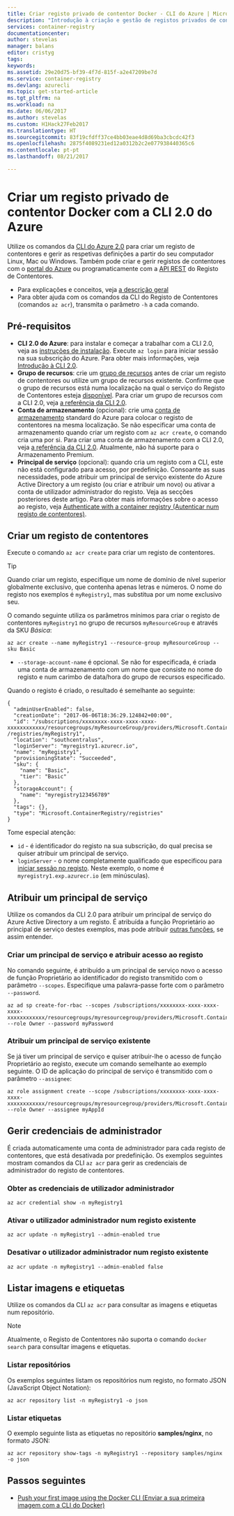 ```yaml
---
title: Criar registo privado de contentor Docker - CLI do Azure | Microsoft Docs
description: "Introdução à criação e gestão de registos privados de contentores Docker com a CLI 2.0 do Azure"
services: container-registry
documentationcenter: 
author: stevelas
manager: balans
editor: cristyg
tags: 
keywords: 
ms.assetid: 29e20d75-bf39-4f7d-815f-a2e47209be7d
ms.service: container-registry
ms.devlang: azurecli
ms.topic: get-started-article
ms.tgt_pltfrm: na
ms.workload: na
ms.date: 06/06/2017
ms.author: stevelas
ms.custom: H1Hack27Feb2017
ms.translationtype: HT
ms.sourcegitcommit: 83f19cfdff37ce4bb03eae4d8d69ba3cbcdc42f3
ms.openlocfilehash: 2875f4089231ed12a0312b2c2e077938440365c6
ms.contentlocale: pt-pt
ms.lasthandoff: 08/21/2017

---
```

# <a name="create-a-private-docker-container-registry-using-the-azure-cli-20"></a>Criar um registo privado de contentor Docker com a CLI 2.0 do Azure
Utilize os comandos da [CLI do Azure 2.0](https://github.com/Azure/azure-cli) para criar um registo de contentores e gerir as respetivas definições a partir do seu computador Linux, Mac ou Windows. Também pode criar e gerir registos de contentores com o [portal do Azure](container-registry-get-started-portal.md) ou programaticamente com a [API REST](https://go.microsoft.com/fwlink/p/?linkid=834376) do Registo de Contentores.


* Para explicações e conceitos, veja [a descrição geral](container-registry-intro.md)
* Para obter ajuda com os comandos da CLI do Registo de Contentores (comandos `az acr`), transmita o parâmetro `-h` a cada comando.


## <a name="prerequisites"></a>Pré-requisitos
* **CLI 2.0 do Azure**: para instalar e começar a trabalhar com a CLI 2.0, veja as [instruções de instalação](/cli/azure/install-azure-cli). Execute `az login` para iniciar sessão na sua subscrição do Azure. Para obter mais informações, veja [Introdução à CLI 2.0](/cli/azure/get-started-with-azure-cli).
* **Grupo de recursos**: crie um [grupo de recursos](../azure-resource-manager/resource-group-overview.md#resource-groups) antes de criar um registo de contentores ou utilize um grupo de recursos existente. Confirme que o grupo de recursos está numa localização na qual o serviço do Registo de Contentores esteja [disponível](https://azure.microsoft.com/regions/services/). Para criar um grupo de recursos com a CLI 2.0, veja [a referência da CLI 2.0](/cli/azure/group).
* **Conta de armazenamento** (opcional): crie uma [conta de armazenamento](../storage/common/storage-introduction.md) standard do Azure para colocar o registo de contentores na mesma localização. Se não especificar uma conta de armazenamento quando criar um registo com `az acr create`, o comando cria uma por si. Para criar uma conta de armazenamento com a CLI 2.0, veja [a referência da CLI 2.0](/cli/azure/storage/account). Atualmente, não há suporte para o Armazenamento Premium.
* **Principal de serviço** (opcional): quando cria um registo com a CLI, este não está configurado para acesso, por predefinição. Consoante as suas necessidades, pode atribuir um principal de serviço existente do Azure Active Directory a um registo (ou criar e atribuir um novo) ou ativar a conta de utilizador administrador do registo. Veja as secções posteriores deste artigo. Para obter mais informações sobre o acesso ao registo, veja [Authenticate with a container registry (Autenticar num registo de contentores)](container-registry-authentication.md).

## <a name="create-a-container-registry"></a>Criar um registo de contentores
Execute o comando `az acr create` para criar um registo de contentores.

> [!TIP]
> Quando criar um registo, especifique um nome de domínio de nível superior globalmente exclusivo, que contenha apenas letras e números. O nome do registo nos exemplos é `myRegistry1`, mas substitua por um nome exclusivo seu.
>
>

O comando seguinte utiliza os parâmetros mínimos para criar o registo de contentores `myRegistry1` no grupo de recursos `myResourceGroup` e através da SKU *Básica*:

```azurecli
az acr create --name myRegistry1 --resource-group myResourceGroup --sku Basic
```

* `--storage-account-name` é opcional. Se não for especificada, é criada uma conta de armazenamento com um nome que consiste no nome do registo e num carimbo de data/hora do grupo de recursos especificado.

Quando o registo é criado, o resultado é semelhante ao seguinte:

```azurecli
{
  "adminUserEnabled": false,
  "creationDate": "2017-06-06T18:36:29.124842+00:00",
  "id": "/subscriptions/xxxxxxxx-xxxx-xxxx-xxxx-xxxxxxxxxxxx/resourcegroups/myResourceGroup/providers/Microsoft.ContainerRegistry
/registries/myRegistry1",
  "location": "southcentralus",
  "loginServer": "myregistry1.azurecr.io",
  "name": "myRegistry1",
  "provisioningState": "Succeeded",
  "sku": {
    "name": "Basic",
    "tier": "Basic"
  },
  "storageAccount": {
    "name": "myregistry123456789"
  },
  "tags": {},
  "type": "Microsoft.ContainerRegistry/registries"
}

```


Tome especial atenção:

* `id` - é identificador do registo na sua subscrição, do qual precisa se quiser atribuir um principal de serviço.
* `loginServer` - o nome completamente qualificado que especificou para [iniciar sessão no registo](container-registry-authentication.md). Neste exemplo, o nome é `myregistry1.exp.azurecr.io` (em minúsculas).

## <a name="assign-a-service-principal"></a>Atribuir um principal de serviço
Utilize os comandos da CLI 2.0 para atribuir um principal de serviço do Azure Active Directory a um registo. É atribuída a função Proprietário ao principal de serviço destes exemplos, mas pode atribuir [outras funções](../active-directory/role-based-access-control-configure.md), se assim entender.

### <a name="create-a-service-principal-and-assign-access-to-the-registry"></a>Criar um principal de serviço e atribuir acesso ao registo
No comando seguinte, é atribuído a um principal de serviço novo o acesso de função Proprietário ao identificador do registo transmitido com o parâmetro `--scopes`. Especifique uma palavra-passe forte com o parâmetro `--password`.

```azurecli
az ad sp create-for-rbac --scopes /subscriptions/xxxxxxxx-xxxx-xxxx-xxxx-xxxxxxxxxxxx/resourcegroups/myresourcegroup/providers/Microsoft.ContainerRegistry/registries/myregistry1 --role Owner --password myPassword
```



### <a name="assign-an-existing-service-principal"></a>Atribuir um principal de serviço existente
Se já tiver um principal de serviço e quiser atribuir-lhe o acesso de função Proprietário ao registo, execute um comando semelhante ao exemplo seguinte. O ID de aplicação do principal de serviço é transmitido com o parâmetro `--assignee`:

```azurecli
az role assignment create --scope /subscriptions/xxxxxxxx-xxxx-xxxx-xxxx-xxxxxxxxxxxx/resourcegroups/myresourcegroup/providers/Microsoft.ContainerRegistry/registries/myregistry1 --role Owner --assignee myAppId
```



## <a name="manage-admin-credentials"></a>Gerir credenciais de administrador
É criada automaticamente uma conta de administrador para cada registo de contentores, que está desativada por predefinição. Os exemplos seguintes mostram comandos da CLI `az acr` para gerir as credenciais de administrador do registo de contentores.

### <a name="obtain-admin-user-credentials"></a>Obter as credenciais de utilizador administrador
```azurecli
az acr credential show -n myRegistry1
```

### <a name="enable-admin-user-for-an-existing-registry"></a>Ativar o utilizador administrador num registo existente
```azurecli
az acr update -n myRegistry1 --admin-enabled true
```

### <a name="disable-admin-user-for-an-existing-registry"></a>Desativar o utilizador administrador num registo existente
```azurecli
az acr update -n myRegistry1 --admin-enabled false
```

## <a name="list-images-and-tags"></a>Listar imagens e etiquetas
Utilize os comandos da CLI `az acr` para consultar as imagens e etiquetas num repositório.

> [!NOTE]
> Atualmente, o Registo de Contentores não suporta o comando `docker search` para consultar imagens e etiquetas.


### <a name="list-repositories"></a>Listar repositórios
Os exemplos seguintes listam os repositórios num registo, no formato JSON (JavaScript Object Notation):

```azurecli
az acr repository list -n myRegistry1 -o json
```

### <a name="list-tags"></a>Listar etiquetas
O exemplo seguinte lista as etiquetas no repositório **samples/nginx**, no formato JSON:

```azurecli
az acr repository show-tags -n myRegistry1 --repository samples/nginx -o json
```

## <a name="next-steps"></a>Passos seguintes
* [Push your first image using the Docker CLI (Enviar a sua primeira imagem com a CLI do Docker)](container-registry-get-started-docker-cli.md)


